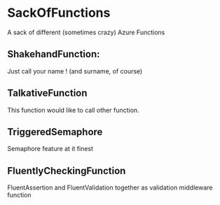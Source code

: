 # SackOfFunctions
A sack of different (sometimes crazy) Azure Functions

## ShakehandFunction:
  Just call your name ! (and surname, of course)

## TalkativeFunction
  This function would like to call other function.

## TriggeredSemaphore
  Semaphore feature at it finest

## FluentlyCheckingFunction
  FluentAssertion and FluentValidation together as validation middleware function
